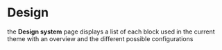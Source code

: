 # Design

the **Design system** page displays a list of each block used in the current theme with an overview and the different possible configurations


